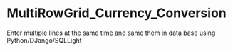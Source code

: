 # MultiRowGrid_Currency_Conversion
Enter multiple lines at the same time and same them in data base using Python/DJango/SQLLight
